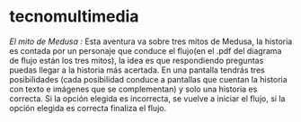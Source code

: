 # tecnomultimedia
*El mito de Medusa :*
Esta aventura va sobre tres mitos de Medusa, la historia es contada por un personaje que conduce el flujo(en el .pdf del diagrama de flujo están los tres mitos), la idea es que respondiendo preguntas puedas llegar a la historia más acertada. En una pantalla tendrás tres posibilidades  (cada posibilidad conduce a pantallas que cuentan la historia con texto e imágenes que se complementan) y solo una historia es correcta. Si la opción elegida es incorrecta, se vuelve a iniciar el flujo, si la opción elegida es correcta finaliza el flujo. 
